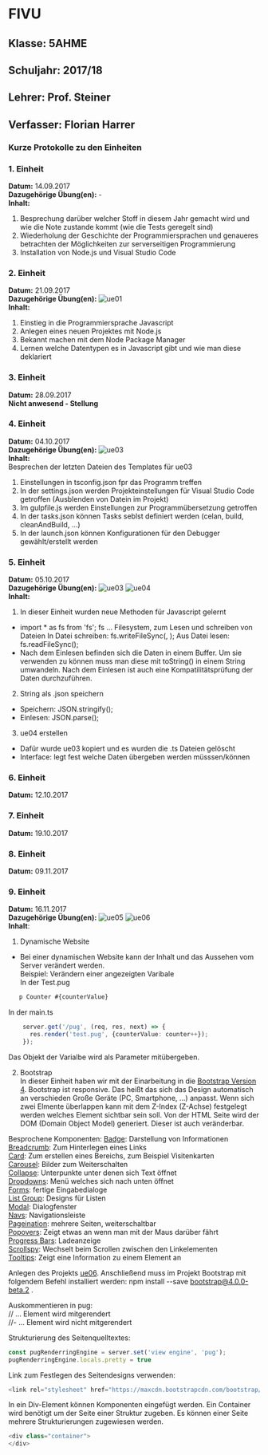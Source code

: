# FIVU
## Klasse: 5AHME
## Schuljahr: 2017/18
## Lehrer: Prof. Steiner
## Verfasser: Florian Harrer


### Kurze Protokolle zu den Einheiten

### 1. Einheit  
**Datum:** 14.09.2017  
**Dazugehörige Übung(en):** -  
**Inhalt:**  
1. Besprechung darüber welcher Stoff in diesem Jahr gemacht wird und wie die Note zustande kommt (wie die Tests geregelt sind)
2. Wiederholung der Geschichte der Programmiersprachen und genaueres betrachten der Möglichkeiten zur serverseitigen Programmierung
3. Installation von Node.js und Visual Studio Code

### 2. Einheit  
**Datum:** 21.09.2017  
**Dazugehörige Übung(en):** ![ue01](projects/ue01)  
**Inhalt:**  
1. Einstieg in die Programmiersprache Javascript
2. Anlegen eines neuen Projektes mit Node.js
3. Bekannt machen mit dem Node Package Manager 
4. Lernen welche Datentypen es in Javascript gibt und wie man diese deklariert

### 3. Einheit
**Datum:** 28.09.2017  
**Nicht anwesend - Stellung**

### 4. Einheit
**Datum:** 04.10.2017  
**Dazugehörige Übung(en):** ![ue03](projects/ue03)  
**Inhalt:**  
Besprechen der letzten Dateien des Templates für ue03
1. Einstellungen in tsconfig.json fpr das Programm treffen
2. In der settings.json werden Projekteinstellungen für Visual Studio Code getroffen (Ausblenden von Datein im Projekt)
3. Im gulpfile.js werden Einstellungen zur Programmübersetzung getroffen
4. In der tasks.json können Tasks seblst definiert werden (celan, build, cleanAndBuild, ...) 
5. In der launch.json können Konfigurationen für den Debugger gewählt/erstellt werden

### 5. Einheit
**Datum:** 05.10.2017  
**Dazugehörige Übung(en):** ![ue03](projects/ue03)  ![ue04](projects/ue04)  
**Inhalt:**  
1. In dieser Einheit wurden neue Methoden für Javascript gelernt
- import * as fs from 'fs'; fs ... Filesystem, zum Lesen und schreiben von Dateien
 In Datei schreiben: fs.writeFileSync(, ); 
 Aus Datei lesen: fs.readFileSync();
- Nach dem Einlesen befinden sich die Daten in einem Buffer. Um sie verwenden zu können muss man diese mit toString() in einem String umwandeln. Nach dem Einlesen ist auch eine Kompatilitätsprüfung der Daten durchzuführen.
2. String als .json speichern
- Speichern: JSON.stringify();
- Einlesen: JSON.parse();
3. ue04 erstellen
- Dafür wurde ue03 kopiert und es wurden die .ts Dateien gelöscht
- Interface: legt fest welche Daten übergeben werden müsssen/können

### 6. Einheit
**Datum:** 12.10.2017

### 7. Einheit
**Datum:** 19.10.2017

### 8. Einheit
**Datum:** 09.11.2017

### 9. Einheit
**Datum:** 16.11.2017  
**Dazugehörige Übung(en):** ![ue05](projects/ue05) ![ue06](projects/ue06)  
**Inhalt**:   
1. Dynamische Website  
- Bei einer dynamischen Website kann der Inhalt und das Aussehen vom Server verändert werden.  
Beispiel: Verändern einer angezeigten Varibale  
In der Test.pug
 ```typescript
    p Counter #{counterValue}
```
In der main.ts
 ```typescript
     server.get('/pug', (req, res, next) => {
       res.render('test.pug', {counterValue: counter++});
     });
```
Das Objekt der Varialbe wird als Parameter mitübergeben. 

2. Bootstrap  
In dieser Einheit haben wir mit der Einarbeitung in die [Bootstrap Version 4](http://getbootstrap.com/docs/4.0/getting-started/download/). Bootstrap ist responsive. Das heißt das sich das Design automatisch an verschieden Große Geräte (PC, Smartphone, ...) anpasst. 
Wenn sich zwei Elmente überlappen kann mit dem Z-Index (Z-Achse) festgelegt werden welches Element sichtbar sein soll. 
Von der HTML Seite wird der DOM (Domain Object Model) generiert. Dieser ist auch veränderbar.

Besprochene Komponenten:
  [Badge](http://getbootstrap.com/docs/4.0/components/badge/): Darstellung von Informationen  
  [Breadcrumb](http://getbootstrap.com/docs/4.0/components/breadcrumb/): Zum Hinterlegen eines Links  
  [Card](http://getbootstrap.com/docs/4.0/components/card/): Zum erstellen eines Bereichs, zum Beispiel Visitenkarten  
  [Carousel](http://getbootstrap.com/docs/4.0/components/carousel/): Bilder zum Weiterschalten  
  [Collapse](http://getbootstrap.com/docs/4.0/components/collapse/): Unterpunkte unter denen sich Text öffnet  
  [Dropdowns](http://getbootstrap.com/docs/4.0/components/dropdowns/): Menü welches sich nach unten öffnet  
  [Forms](http://getbootstrap.com/docs/4.0/components/forms/): fertige Eingabedialoge   
  [List Group](http://getbootstrap.com/docs/4.0/components/list-group/): Designs für Listen  
  [Modal](http://getbootstrap.com/docs/4.0/components/modal/): Dialogfenster   
  [Navs](http://getbootstrap.com/docs/4.0/components/navs/): Navigationsleiste   
  [Pageination](http://getbootstrap.com/docs/4.0/components/pagination/): mehrere Seiten, weiterschaltbar  
  [Popovers](http://getbootstrap.com/docs/4.0/components/popovers/): Zeigt etwas an wenn man mit der Maus darüber fährt  
  [Progress Bars](http://getbootstrap.com/docs/4.0/components/progress/): Ladeanzeige  
  [Scrollspy](http://getbootstrap.com/docs/4.0/components/scrollspy/): Wechselt beim Scrollen zwischen den Linkelementen   
  [Tooltips](http://getbootstrap.com/docs/4.0/components/tooltips/): Zeigt eine Information zu einem Element an  
  
Anlegen des Projekts [ue06](projects/ue06).
Anschließend muss im Projekt Bootstrap mit folgendem Befehl installiert werden: npm install --save bootstrap@4.0.0-beta.2 .

Auskommentieren in pug:  
// ... Element wird mitgerendert  
//- ... Element wird nicht mitgerendert  

Strukturierung des Seitenquelltextes:
```Typescript
const pugRenderringEngine = server.set('view engine', 'pug');
pugRenderringEngine.locals.pretty = true
```

Link zum Festlegen des Seitendesigns verwenden: 
```Typescript
<link rel="stylesheet" href="https://maxcdn.bootstrapcdn.com/bootstrap/4.0.0-beta.2/css/bootstrap.min.css" integrity="sha384-PsH8R72JQ3SOdhVi3uxftmaW6Vc51MKb0q5P2rRUpPvrszuE4W1povHYgTpBfshb" crossorigin="anonymous">
```

In ein Div-Element können Komponenten eingefügt werden. Ein Container wird benötigt um der Seite einer Struktur zugeben. Es können einer Seite mehrere Strukturierungen zugewiesen werden.
```Typescript
<div class="container">
</div>
```

